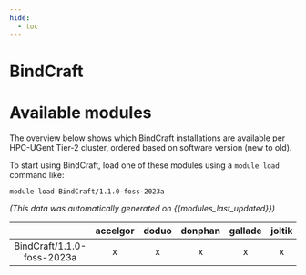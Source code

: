 ```yaml
---
hide:
  - toc
---
```


BindCraft
=========

# Available modules


The overview below shows which BindCraft installations are available per HPC-UGent Tier-2 cluster, ordered based on software version (new to old).

To start using BindCraft, load one of these modules using a `module load` command like:

```shell
module load BindCraft/1.1.0-foss-2023a
```

*(This data was automatically generated on {{modules_last_updated}})*  

| |accelgor|doduo|donphan|gallade|joltik|shinx|skitty|
| :---: | :---: | :---: | :---: | :---: | :---: | :---: | :---: |
|BindCraft/1.1.0-foss-2023a|x|x|x|x|x|x|x|
